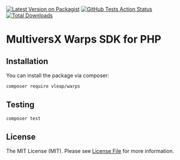 [![Latest Version on Packagist](https://img.shields.io/packagist/v/tagrityhq/warps.svg?style=for-the-badge)](https://packagist.org/packages/tagrityhq/warps)
[![GitHub Tests Action Status](https://img.shields.io/github/actions/workflow/status/tagrityhq/warps/tests.yml?style=for-the-badge&label=Tests)](https://github.com/tagrityhq/warps/actions/workflows/tests.yml)
[![Total Downloads](https://img.shields.io/packagist/dt/tagrityhq/warps.svg?style=for-the-badge)](https://packagist.org/packages/tagrityhq/warps)

# MultiversX Warps SDK for PHP

## Installation

You can install the package via composer:

```bash
composer require vleap/warps
```

## Testing

```bash
composer test
```

## License

The MIT License (MIT). Please see [License File](LICENSE) for more information.
